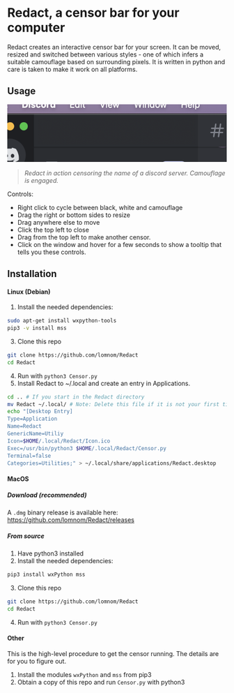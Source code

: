 # Redact, a censor bar for your computer
Redact creates an interactive censor bar for your screen. It can be moved, resized and switched between various styles - one of which infers a suitable camouflage based on surrounding pixels. It is written in python and care is taken to make it work on all platforms.
## Usage
![](./Example.png)
> *Redact in action censoring the name of a discord server. Camouflage is engaged.*

Controls:
- Right click to cycle between black, white and camouflage
- Drag the right or bottom sides to resize
- Drag anywhere else to move
- Click the top left to close
- Drag from the top left to make another censor.
- Click on the window and hover for a few seconds to show a tooltip that tells you these controls.

## Installation
#### Linux (Debian)
1. Install the needed dependencies:
```bash
sudo apt-get install wxpython-tools
pip3 -v install mss
```
3. Clone this repo
```bash
git clone https://github.com/lomnom/Redact
cd Redact
```
4. Run with `python3 Censor.py`
3. Install Redact to ~/.local and create an entry in Applications.
```bash
cd .. # If you start in the Redact directory
mv Redact ~/.local/ # Note: Delete this file if it is not your first time installing.
echo "[Desktop Entry]
Type=Application
Name=Redact
GenericName=Utiliy
Icon=$HOME/.local/Redact/Icon.ico
Exec=/usr/bin/python3 $HOME/.local/Redact/Censor.py
Terminal=false
Categories=Utilities;" > ~/.local/share/applications/Redact.desktop
```

#### MacOS
##### Download (recommended)
A `.dmg` binary release is available here: https://github.com/lomnom/Redact/releases
##### From source
1. Have python3 installed
2. Install the needed dependencies:
```bash 
pip3 install wxPython mss
```
3. Clone this repo
```bash
git clone https://github.com/lomnom/Redact
cd Redact
```
4. Run with `python3 Censor.py`

#### Other
This is the high-level procedure to get the censor running. The details are for you to figure out.
1. Install the modules `wxPython` and `mss` from pip3
2. Obtain a copy of this repo and run `Censor.py` with python3